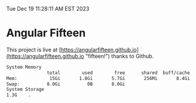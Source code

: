Tue Dec 19 11:28:11 AM EST 2023

# Angular Fifteen


This project is live at [https://angularfifteen.github.io](https://angularfifteen.github.io "fifteen!") thanks to Github.

```bash
System Memory
               total        used        free      shared  buff/cache   available
Mem:            15Gi       1.8Gi       5.7Gi       256Mi       8.4Gi        13Gi
Swap:          8.0Gi          0B       8.0Gi
System Storage
1.3G	.
```
